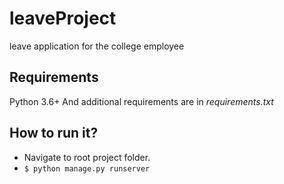 # leaveProject
leave application for the college employee

## Requirements  
Python 3.6+
And additional requirements are in *requirements.txt*  

## How to run it?  

  * Navigate to root project folder.   
  * `$ python manage.py runserver`      
 
